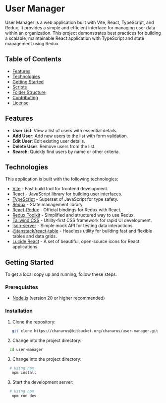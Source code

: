 # User Manager

User Manager is a web application built with Vite, React, TypeScript, and Redux. It provides a simple and efficient interface for managing user data within an organization. This project demonstrates best practices for building a scalable, maintainable React application with TypeScript and state management using Redux.

## Table of Contents

- [Features](#features)
- [Technologies](#technologies)
- [Getting Started](#getting-started)
- [Scripts](#scripts)
- [Folder Structure](#folder-structure)
- [Contributing](#contributing)
- [License](#license)

## Features

- **User List**: View a list of users with essential details.
- **Add User**: Add new users to the list with form validation.
- **Edit User**: Edit existing user details.
- **Delete User**: Remove users from the list.
- **Search**: Quickly find users by name or other criteria.

## Technologies

This application is built with the following technologies:

- [Vite](https://vitejs.dev/) - Fast build tool for frontend development.
- [React](https://reactjs.org/) - JavaScript library for building user interfaces.
- [TypeScript](https://www.typescriptlang.org/) - Superset of JavaScript for type safety.
- [Redux](https://redux.js.org/) - State management library.
- [React-Redux](https://react-redux.js.org/) - Official bindings for Redux with React.
- [Redux Toolkit](https://redux-toolkit.js.org/) - Simplified and structured way to use Redux.
- [Tailwind CSS](https://tailwindcss.com/) - Utility-first CSS framework for rapid UI development.
- [json-server](https://github.com/typicode/json-server) - Simple mock API for testing data interactions.
- [@tanstack/react-table](https://tanstack.com/table/v8) - Headless utility for building fast and flexible tables and data grids.
- [Lucide React](https://lucide.dev/) - A set of beautiful, open-source icons for React applications.

## Getting Started

To get a local copy up and running, follow these steps.

### Prerequisites

- [Node.js](https://nodejs.org/) (version 20 or higher recommended)

### Installation

1. Clone the repository:

```bash
   git clone https://chanarus@bitbucket.org/chanarus/user-manager.git
```

2. Change into the project directory:

```bash
  cd user-manager
```

3. Change into the project directory:

```bash
  # Using npm
   npm install
```

3. Start the development server:

```bash
  # Using npm
   npm run dev
```
